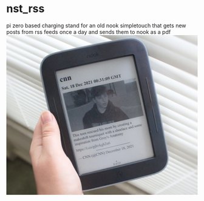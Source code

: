 # nst_rss
pi zero based charging stand for an old nook simpletouch that gets new posts from rss feeds once a day and sends them to nook as a pdf
![pic of output](https://github.com/puddlecat/nst_rss/blob/main/IMG_8012.JPG)
